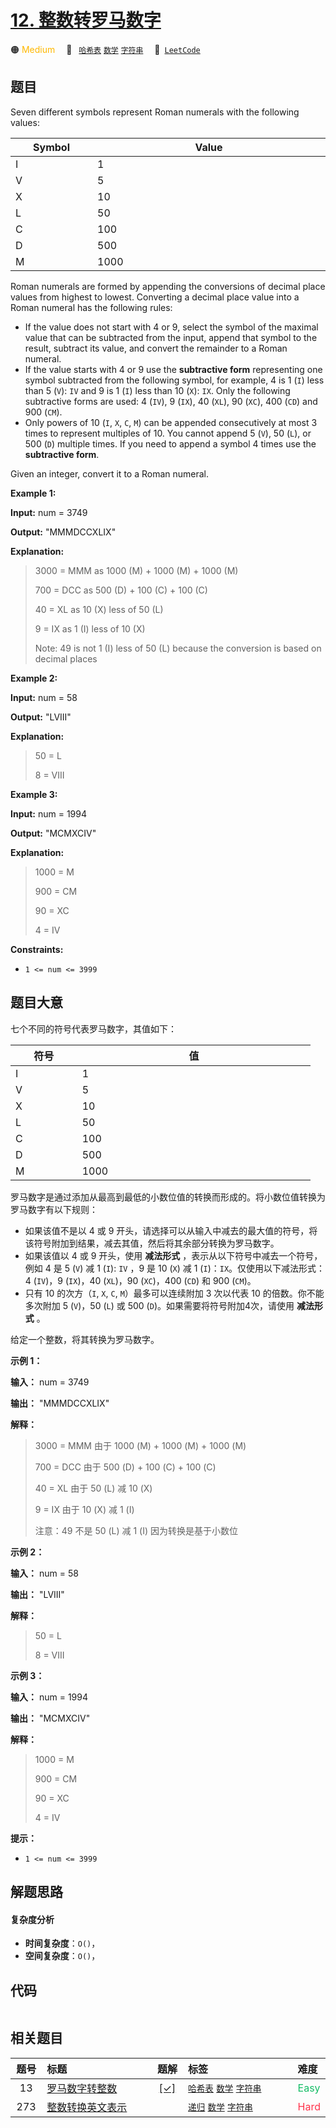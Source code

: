 # [12. 整数转罗马数字](https://leetcode.com/problems/integer-to-roman)

🟠 <font color=#ffb800>Medium</font>&emsp; 🔖&ensp; [`哈希表`](/outline/tag/hash-table.md) [`数学`](/outline/tag/math.md) [`字符串`](/outline/tag/string.md)&emsp; 🔗&ensp;[`LeetCode`](https://leetcode.com/problems/integer-to-roman)

## 题目

Seven different symbols represent Roman numerals with the following values:

Symbol | Value  
---|---  
I | 1  
V | 5  
X | 10  
L | 50  
C | 100  
D | 500  
M | 1000  
  
Roman numerals are formed by appending the conversions of decimal place values
from highest to lowest. Converting a decimal place value into a Roman numeral
has the following rules:

  * If the value does not start with 4 or 9, select the symbol of the maximal value that can be subtracted from the input, append that symbol to the result, subtract its value, and convert the remainder to a Roman numeral.
  * If the value starts with 4 or 9 use the **subtractive form**  representing one symbol subtracted from the following symbol, for example, 4 is 1 (`I`) less than 5 (`V`): `IV` and 9 is 1 (`I`) less than 10 (`X`): `IX`. Only the following subtractive forms are used: 4 (`IV`), 9 (`IX`), 40 (`XL`), 90 (`XC`), 400 (`CD`) and 900 (`CM`).
  * Only powers of 10 (`I`, `X`, `C`, `M`) can be appended consecutively at most 3 times to represent multiples of 10. You cannot append 5 (`V`), 50 (`L`), or 500 (`D`) multiple times. If you need to append a symbol 4 times use the **subtractive form**.

Given an integer, convert it to a Roman numeral.



**Example 1:**

**Input:** num = 3749

**Output:** "MMMDCCXLIX"

**Explanation:**

> 
> 
> 
> 
> 
> 3000 = MMM as 1000 (M) + 1000 (M) + 1000 (M)
> 
>  700 = DCC as 500 (D) + 100 (C) + 100 (C)
> 
>   40 = XL as 10 (X) less of 50 (L)
> 
>    9 = IX as 1 (I) less of 10 (X)
> 
> Note: 49 is not 1 (I) less of 50 (L) because the conversion is based on decimal places

**Example 2:**

**Input:** num = 58

**Output:** "LVIII"

**Explanation:**

> 
> 
> 
> 
> 
> 50 = L
> 
>  8 = VIII

**Example 3:**

**Input:** num = 1994

**Output:** "MCMXCIV"

**Explanation:**

> 
> 
> 
> 
> 
> 1000 = M
> 
>  900 = CM
> 
>   90 = XC
> 
>    4 = IV

**Constraints:**

  * `1 <= num <= 3999`


## 题目大意

七个不同的符号代表罗马数字，其值如下：

符号 | 值  
---|---  
I | 1  
V | 5  
X | 10  
L | 50  
C | 100  
D | 500  
M | 1000  
  
罗马数字是通过添加从最高到最低的小数位值的转换而形成的。将小数位值转换为罗马数字有以下规则：

  * 如果该值不是以 4 或 9 开头，请选择可以从输入中减去的最大值的符号，将该符号附加到结果，减去其值，然后将其余部分转换为罗马数字。
  * 如果该值以 4 或 9 开头，使用 **减法形式** ，表示从以下符号中减去一个符号，例如 4 是 5 (`V`) 减 1 (`I`): `IV` ，9 是 10 (`X`) 减 1 (`I`)：`IX`。仅使用以下减法形式：4 (`IV`)，9 (`IX`)，40 (`XL`)，90 (`XC`)，400 (`CD`) 和 900 (`CM`)。
  * 只有 10 的次方（`I`, `X`, `C`, `M`）最多可以连续附加 3 次以代表 10 的倍数。你不能多次附加 5 (`V`)，50 (`L`) 或 500 (`D`)。如果需要将符号附加4次，请使用 **减法形式** 。

给定一个整数，将其转换为罗马数字。



**示例 1：**

**输入：** num = 3749

**输出：**  "MMMDCCXLIX"

**解释：**

> 
> 
> 
> 
> 
> 3000 = MMM 由于 1000 (M) + 1000 (M) + 1000 (M)
> 
>  700 = DCC 由于 500 (D) + 100 (C) + 100 (C)
> 
>   40 = XL 由于 50 (L) 减 10 (X)
> 
>    9 = IX 由于 10 (X) 减 1 (I)
> 
> 注意：49 不是 50 (L) 减 1 (I) 因为转换是基于小数位
> 
> 

**示例 2：**

**输入：** num = 58

**输出：** "LVIII"

**解释：**

> 
> 
> 
> 
> 
> 50 = L
> 
>  8 = VIII
> 
> 

**示例 3：**

**输入：** num = 1994

**输出：** "MCMXCIV"

**解释：**

> 
> 
> 
> 
> 
> 1000 = M
> 
>  900 = CM
> 
>   90 = XC
> 
>    4 = IV
> 
> 



**提示：**

  * `1 <= num <= 3999`


## 解题思路

#### 复杂度分析

- **时间复杂度**：`O()`，
- **空间复杂度**：`O()`，

## 代码

```javascript

```

## 相关题目

<!-- prettier-ignore -->
| 题号 | 标题 | 题解 | 标签 | 难度 |
| :------: | :------ | :------: | :------ | :------ |
| 13 | [罗马数字转整数](https://leetcode.com/problems/roman-to-integer) | [[✓]](/problem/0013) |  [`哈希表`](/outline/tag/hash-table.md) [`数学`](/outline/tag/math.md) [`字符串`](/outline/tag/string.md) | <font color=#15bd66>Easy</font> |
| 273 | [整数转换英文表示](https://leetcode.com/problems/integer-to-english-words) |  |  [`递归`](/outline/tag/recursion.md) [`数学`](/outline/tag/math.md) [`字符串`](/outline/tag/string.md) | <font color=#ff334b>Hard</font> |

<style>
.blue {
    background-color: #096dd9;
    padding: 0.25rem 0.5rem;
    margin: 0;
    font-size: 0.85em;
    border-radius: 3px;
    color: white;
    font-weight: 500;
}
table th:first-of-type { width: 10%; }
table th:nth-of-type(2) { width: 35%; }
table th:nth-of-type(3) { width: 10%; }
table th:nth-of-type(4) { width: 35%; }
table th:nth-of-type(5) { width: 10%; }
</style>
